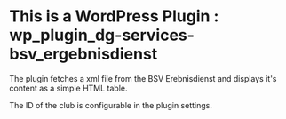 # This is a WordPress Plugin : wp_plugin_dg-services-bsv_ergebnisdienst
The plugin fetches a xml file from the BSV Erebnisdienst and displays it's content as a simple HTML table.

The ID of the club is configurable in the plugin settings.
